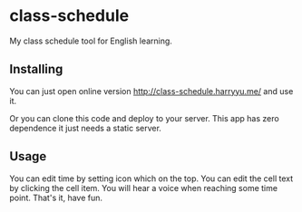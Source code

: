 # class-schedule

My class schedule tool for English learning.

## Installing

You can just open online version http://class-schedule.harryyu.me/ and use it.

Or you can clone this code and deploy to your server. This app has zero dependence it just needs a static server.

## Usage 

You can edit time by setting icon which on the top. You can edit the cell text by clicking the cell item. You will hear a voice when reaching some time point. That's it, have fun.
